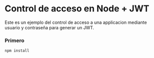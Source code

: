 # Control de acceso en Node + JWT

Este es un ejemplo del control de acceso a una applicacion mediante usuario y contraseña para generar un JWT.

### Primero
```
npm install
```